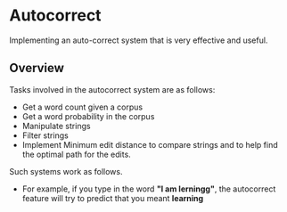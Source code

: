 #  Autocorrect

Implementing an auto-correct system that is very effective and useful.

<a name='0'></a>

##  Overview
Tasks involved in the autocorrect system are as follows: 

- Get a word count given a corpus
- Get a word probability in the corpus 
- Manipulate strings 
- Filter strings 
- Implement Minimum edit distance to compare strings and to help find the optimal path for the edits. 

Such systems work as follows. 
- For example, if you type in the word **"I am lerningg"**, the autocorrect feature will try to predict that you meant **learning**